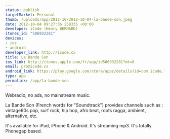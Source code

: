 ```yaml
--- 
status: publish
targetMarket: Personal
thumb: /uploads/app/2012-10/2012-10-04-la-bande-son.jpeg
date: 2012-10-04 09:27:36.258335 +00:00
developer: iCode (Henry BERNARD)
itunes_id: "506932281"
devices: 
- ios
- android
developer_link: http://icode.cx
title: La Bande Son
ios_link: http://itunes.apple.com/fr/app/id506932281?mt=8
email: pro@icode.cx
android_link: https://play.google.com/store/apps/details?id=com.icode.labandeson&hl=fr
type: app
permalink: /app/la-bande-son
---
```


Webradio, no ads, no mainstream music.

La Bande Son (French words for "Soundtrack") provides channels such as : vintage60s pop, surf rock, hip hop, afro beat, roots ragga, ambient, alternative, etc.

It's available for iPad, iPhone & Android.
It's streaming mp3.
It's totally Phonegap based.
